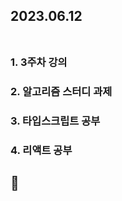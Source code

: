 ## 2023.06.12<br/><br/>

### 1. 3주차 강의

### 2. 알고리즘 스터디 과제
### 3. 타입스크립트 공부
### 4. 리액트 공부






## 🤕
